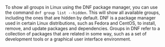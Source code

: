 To show all groups in Linux using the DNF package manager, you can use the command `dnf group list --hidden`. This will show all available groups, including the ones that are hidden by default. DNF is a package manager used in certain Linux distributions, such as Fedora and CentOS, to install, remove, and update packages and dependencies. Groups in DNF refer to a collection of packages that are related in some way, such as a set of development tools or a graphical user interface environment.
